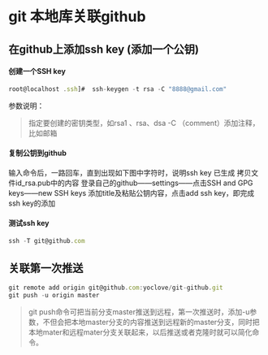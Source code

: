 # git 本地库关联github

## 在github上添加ssh key (添加一个公钥)
#### 创建一个SSH key
```javascript
root@localhost .ssh]#  ssh-keygen -t rsa -C "8888@gmail.com"
```
参数说明：
> 指定要创建的密钥类型，如rsa1 、rsa、dsa
> -C （comment）添加注释，比如邮箱

#### 复制公钥到github

输入命令后，一路回车，直到出现如下图中字符时，说明ssh key 已生成
拷贝文件id_rsa.pub中的内容
登录自己的github——settings——点击SSH and GPG keys——new SSH keys
添加title及粘贴公钥内容，点击add ssh key，即完成ssh key的添加

#### 测试ssh key

```javascript
ssh -T git@github.com
```

## 关联第一次推送
```javascript
git remote add origin git@github.com:yoclove/git-github.git
git push -u origin master
```

> git push命令可把当前分支master推送到远程，第一次推送时，添加-u参数，不但会把本地master分支的内容推送到远程新的master分支，同时把本地mater和远程mater分支关联起来，以后推送或者克隆时就可以简化命令。

